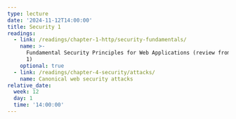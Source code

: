 ```yaml
---
type: lecture
date: '2024-11-12T14:00:00'
title: Security 1
readings:
  - link: /readings/chapter-1-http/security-fundamentals/
    name: >-
      Fundamental Security Principles for Web Applications (review from Chapter
      1)
    optional: true
  - link: /readings/chapter-4-security/attacks/
    name: Canonical web security attacks
relative_date:
  week: 12
  day: 1
  time: '14:00:00'
---
```

